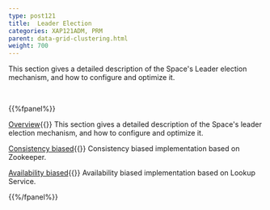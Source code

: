 ```yaml
---
type: post121
title:  Leader Election
categories: XAP121ADM, PRM
parent: data-grid-clustering.html
weight: 700
---
```




This section gives a detailed description of the Space's Leader election mechanism, and how to configure and optimize it.

<br>

{{%fpanel%}}

[Overview](./leader-election-overview.html){{<wbr>}}
This section gives a detailed description of the Space's leader election mechanism, and how to configure and optimize it.

[Consistency biased](./leader-election-consistency-biased.html){{<wbr>}}
Consistency biased implementation based on Zookeeper.

[Availability biased](./leader-election-availability-biased.html){{<wbr>}}
Availability biased implementation based on Lookup Service.

{{%/fpanel%}}


















